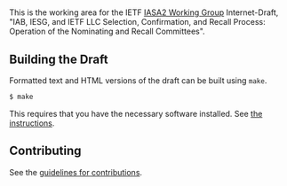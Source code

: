 # 

This is the working area for the IETF [IASA2 Working Group](https://datatracker.ietf.org/wg/iasa2/documents/) Internet-Draft, "IAB, IESG, and IETF LLC Selection, Confirmation, and Recall Process: Operation of the Nominating and Recall Committees".

## Building the Draft

Formatted text and HTML versions of the draft can be built using `make`.

```sh
$ make
```

This requires that you have the necessary software installed.  See
[the instructions](https://github.com/martinthomson/i-d-template/blob/master/doc/SETUP.md).


## Contributing

See the
[guidelines for contributions](https://github.com/josephlhall/draft-ietf-iasa2-bcp/blob/master/CONTRIBUTING.md).

